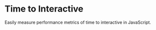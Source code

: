 # Time to Interactive

Easily measure performance metrics of time to interactive in JavaScript.

## 